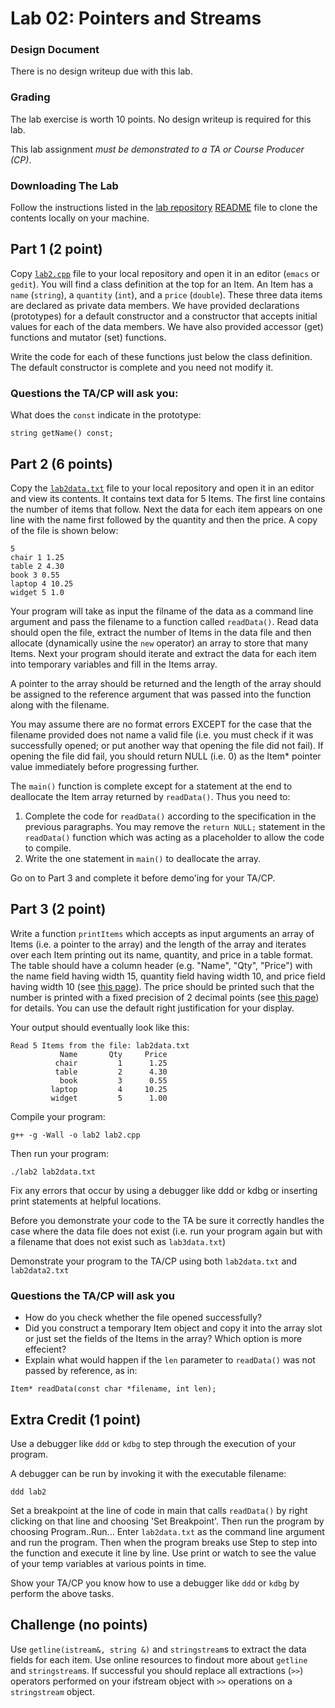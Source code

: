 Lab 02: Pointers and Streams
===========================

### Design Document
There is no design writeup due with this lab.

### Grading
The lab exercise is worth 10 points. No design writeup is required for this lab.

This lab assignment *must be demonstrated to a TA or Course Producer (CP)*.

### Downloading The Lab
Follow the instructions listed in the [lab repository](https://github.com/usc-csci102-spring2013/labs) [README](https://github.com/usc-csci102-spring2013/labs/blob/master/README.md) file to clone the contents locally on your machine.

## Part 1 (2 point)
Copy [`lab2.cpp`](https://github.com/usc-csci102-spring2013/labs/blob/master/lab02/lab2.cpp) file to your local repository and open it in an editor (`emacs` or `gedit`).  You will find a class definition at the top for an Item. An Item has a `name` (`string`), a `quantity` (`int`), and a `price` (`double`).  These three data items are declared as private data members. We have provided declarations (prototypes) for a default constructor and a constructor that accepts initial values for each of the data members. We have also provided accessor (get) functions and mutator (set) functions.

Write the code for each of these functions just below the class definition.  The default constructor is complete and you need not modify it.

### Questions the TA/CP will ask you:
What does the `const` indicate in the prototype: 
```
string getName() const;
```

## Part 2 (6 points)
Copy the [`lab2data.txt`](https://github.com/usc-csci102-spring2013/labs/blob/master/lab02/lab2data.txt) file to your local repository and open it in an editor and view its contents. It contains text data for 5 Items. The first line contains the number of items that follow.  Next the data for each item appears on one line with the name first followed by the quantity and then the price. A copy of the file is shown below:
```
5
chair 1 1.25
table 2 4.30
book 3 0.55
laptop 4 10.25
widget 5 1.0
```

Your program will take as input the filname of the data as a command line argument and pass the filename to a function called `readData()`.  Read data should open the file, extract the number of Items in the data file and then allocate (dynamically usine the `new` operator) an array to store that many Items.  Next your program should iterate and extract the data for each item into temporary variables and fill in the Items array.

A pointer to the array should be returned and the length of the array should be assigned to the reference argument that was passed into the function along with the filename.

You may assume there are no format errors EXCEPT for the case that the filename provided does not name a valid file (i.e. you must check if it was successfully opened; or put another way that opening the file did not fail). If opening the file did fail, you should return NULL (i.e. 0) as the Item* pointer value immediately before progressing further.

The `main()` function is complete except for a statement at the end to deallocate the Item array returned
by `readData()`.  Thus you need to:
  1. Complete the code for `readData()` according to the specification in the previous paragraphs. You may remove the `return NULL;` statement in the `readData()` function which was acting as a placeholder to allow the code to compile.
  1. Write the one statement in `main()` to deallocate the array.

Go on to Part 3 and complete it before demo'ing for your TA/CP.


## Part 3 (2 point)
Write a function `printItems` which accepts as input arguments an array of Items (i.e. a pointer to the array) and the length of the array and iterates over each Item printing out its name, quantity, and price in a table format. The table should have a column header (e.g. "Name", "Qty", "Price") with the name field having width 15, quantity field having width 10, and price field having width 10 (see [this page](http://www.cplusplus.com/reference/iomanip/setw/)).
The price should be printed such that the number is printed with a fixed precision of 2 decimal points (see [this page](http://www.cplusplus.com/reference/iomanip/setprecision/)) for details. You can use the default right justification for your display.

Your output should eventually look like this:
```
Read 5 Items from the file: lab2data.txt
           Name       Qty     Price
          chair         1      1.25
          table         2      4.30
           book         3      0.55
         laptop         4     10.25
         widget         5      1.00
```

Compile your program:
```shell
g++ -g -Wall -o lab2 lab2.cpp
```

Then run your program:
```shell
./lab2 lab2data.txt
```

Fix any errors that occur by using a debugger like ddd or kdbg or inserting print statements at helpful locations.

Before you demonstrate your code to the TA be sure it correctly handles the case where the data file
does not exist (i.e. run your program again but with a filename that does not exist such as `lab3data.txt`)

Demonstrate your program to the TA/CP using both `lab2data.txt` and `lab2data2.txt`

### Questions the TA/CP will ask you
  - How do you check whether the file opened successfully?
  - Did you construct a temporary Item object and copy it into the array slot or just set the fields of the Items in the array?  Which option is more effecient?
  - Explain what would happen if the `len` parameter to `readData()` was not passed by reference, as in:
  ```
  Item* readData(const char *filename, int len);
  ```

## Extra Credit (1 point)
Use a debugger like `ddd` or `kdbg` to step through the execution of your program.

A debugger can be run by invoking it with the executable filename:
```shell
ddd lab2
```

Set a breakpoint at the line of code in main that calls `readData()` by right clicking on that line and choosing 'Set Breakpoint'. Then run the program by choosing Program..Run...  Enter `lab2data.txt` as the command line argument and run the program.  Then when the program breaks use Step to step into the function and execute it line by line.  Use print or watch to see the value of your temp variables at various points in time.

Show your TA/CP you know how to use a debugger like `ddd` or `kdbg` by perform the above tasks.

## Challenge (no points)
Use `getline(istream&, string &)` and `stringstream`s to extract the data fields for each item. Use online resources to findout more about `getline` and `stringstream`s. If successful you should replace all extractions (`>>`) operators performed on your ifstream object with `>>` operations on a `stringstream` object.

